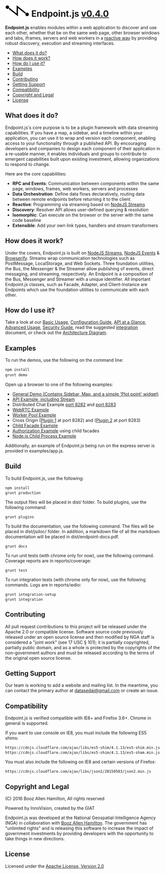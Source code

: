 
# ![Endpoint.js](docs/images/endpoint-small.png) Endpoint.js [v0.4.0](CHANGELOG.md)

**Endpoint.js** enables modules within a web application to discover and use each other, whether that be on the same
web page, other browser windows and tabs, iframes, servers and web workers in a
[reactive way](https://en.wikipedia.org/wiki/Reactive_programming) by providing robust discovery, execution and streaming interfaces.

 - [What does it do?](#what-does-it-do)
 - [How does it work?](#how-does-it-work)
 - [How do I use it?](#how-do-i-use-it)
 - [Examples](#examples)
 - [Build](#build)
 - [Contributing](#contributing)
 - [Getting Support](#getting-support)
 - [Compatibility](#compatibility)
 - [Copyright and Legal](#copyright-and-legal)
 - [License](#license)

## What does it do?

Endpoint.js's core purpose is to be a plugin framework with data streaming capabilities.  If you have a map, a
sidebar, and a timeline within your application, you can use it to wrap and version each component,
enabling access to your functionality through a published API. By encouraging developers and companies to
design each component of their application in a re-usable manner, it enables individuals and groups to
contribute to emergent capabilities built upon existing investment, allowing organizations to respond to change.

Here are the core capabilities:

* **RPC and Events**: Communication between components within the same page, windows, frames, web workers, servers and processes
* **Data Orchestration**: Define data flows declaratively, routing data between remote endpoints before returning it to the client
* **Reactive**: Programming via streaming based on [NodeJS Streams](https://nodejs.org/api/stream.html)
* **Discovery**: Resolver API allows user-defined querying & resolution
* **Isomorphic**: Can execute on the browser or the server with the same code baseline
* **Extensible**: Add your own link types, handlers and stream transformers

## How does it work?

Under the covers, Endpoint.js is built on [NodeJS Streams](https://nodejs.org/api/stream.html), [NodeJS Events](https://nodejs.org/api/events.html) &
[Browserify](http://browserify.org/).  Streams wrap communication technologies such as PostMessage, LocalStorage, and Web Sockets.
Three foundation utilities, the Bus, the Messenger & the Streamer allow publishing of events, direct messaging, and streaming, respectively.
An Endpoint is a composition of the Bus, Messenger and Streamer with a unique identifier.  All important Endpoint.js classes, such as Facade,
Adapter, and Client-Instance are Endpoints which use the foundation utilities to communicate with each other.

## How do I use it?

Take a look at our [Basic Usage](docs/basic.md), [Configuration Guide](docs/configuration.md),
[API at a Glance](docs/api.md), [Advanced Usage](docs/advanced.md), [Security Guide](docs/security.md),
read the suggested [integration](docs/integration.md) document, or check out the
[Architecture Diagram](docs/architecture.md).

## Examples

To run the demos, use the following on the command line:

```bash
npm install
grunt demo
```

Open up a browser to one of the following examples:

- [General Demo (Contains Sidebar, Map, and a simple 'Plot point' widget)](http://127.0.0.1:8282/plot-point/plot-point.html)
- [API Example, including Stream](http://127.0.0.1:8282/general-api/general-api.html)
- Distributed Chat Example [port 8282](http://127.0.0.1:8282/chat-server/chat-server.html) and [port 8283](http://127.0.0.1:8283/chat-server/chat-server.html)
- [WebRTC Example](http://127.0.0.1:8282/chat-webrtc/chat-webrtc.html)
- [Worker Pool Example](http://127.0.0.1:8282/worker-pool/worker-pool.html)
- Cross Origin ([Plugin 1](http://localhost:8282/cross-origin/plugin1.html) at port 8282) and ([Plugin 2](http://localhost:8283/cross-origin/plugin2.html) at port 8283)
- [Child Facade Example](http://127.0.0.1:8282/sub-facade/sub-facade.html)
- [Authorization Example](http://127.0.0.1:8282/auth/auth.html) using child facades
- [Node.js Child Process Example](http://127.0.0.1:8282/child-process/child-process.html)

Additionally, an example of Endpoint.js being run on the express server is provided in examples/app.js.

## Build

To build Endpoint.js, use the following:

    npm install
    grunt production

The output files will be placed in dist/ folder.  To build plugins, use the following command:

    grunt plugins

To build the documentation, use the following command.  The files will be placed in dist/jsdoc/ folder. In
addition, a markdown file of all the markdown documentation will be placed in dist/endpoint-docs.pdf.

    grunt docs

To run unit tests (with chrome only for now), use the following command. Coverage reports are in reports/coverage:

    grunt test

To run integration tests (with chrome only for now), use the following commands. Logs are in reports/wdio:

    grunt integration-setup
    grunt integration

## Contributing

All pull request contributions to this project will be released under the Apache 2.0 or compatible license.
Software source code previously released under an open source license and then modified by NGA staff is considered a
"joint work" (see 17 USC &sect; 101); it is partially copyrighted, partially public domain, and as a whole is protected by
the copyrights of the non-government authors and must be released according to the terms of the original open source
license.

## Getting Support

Our team is working to add a website and mailing list.  In the meantime, you can contact the primary author at
datasedai@gmail.com or create an issue.

## Compatibility

Endpoint.js is verified compatible with IE8+ and Firefox 3.6+.  Chrome in general is supported.

If you want to use console on IE8, you must include the following ES5 shims:

    https://cdnjs.cloudflare.com/ajax/libs/es5-shim/4.1.13/es5-shim.min.js
    https://cdnjs.cloudflare.com/ajax/libs/es5-shim/4.1.13/es5-sham.min.js

You must also include the following on IE8 and certain versions of Firefox:

    https://cdnjs.cloudflare.com/ajax/libs/json2/20150503/json2.min.js

## Copyright and Legal

(C) 2016 Booz Allen Hamilton, All rights reserved

Powered by InnoVision, created by the GIAT

Endpoint.js was developed at the National Geospatial-Intelligence Agency (NGA) in collaboration with [Booz Allen Hamilton](http://www.boozallen.com). The government has "unlimited rights" and is releasing this software to increase the impact of government investments by providing developers with the opportunity to take things in new directions.

## License

Licensed under the [Apache License, Version 2.0](http://www.apache.org/licenses/LICENSE-2.0)
